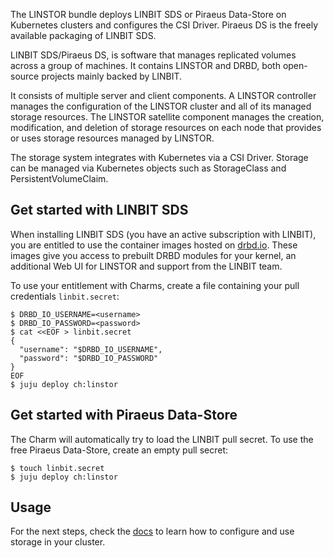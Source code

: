 The LINSTOR bundle deploys LINBIT SDS or Piraeus Data-Store on Kubernetes clusters and configures the CSI Driver. 
Piraeus DS is the freely available packaging of LINBIT SDS.

LINBIT SDS/Piraeus DS, is software that manages replicated volumes across a group of machines. It contains LINSTOR and 
DRBD, both open-source projects mainly backed by LINBIT.

It consists of multiple server and client components. A LINSTOR controller manages the configuration of the LINSTOR 
cluster and all of its managed storage resources. The LINSTOR satellite component manages the creation, modification, 
and deletion of storage resources on each node that provides or uses storage resources managed by LINSTOR.

The storage system integrates with Kubernetes via a CSI Driver. Storage can be managed via Kubernetes objects such as 
StorageClass and PersistentVolumeClaim.

## Get started with LINBIT SDS

When installing LINBIT SDS (you have an active subscription with LINBIT), you are entitled to use the container images
hosted on [drbd.io](http://drbd.io). These images give you access to prebuilt DRBD modules for your kernel, an 
additional Web UI for LINSTOR and support from the LINBIT team.

To use your entitlement with Charms, create a file containing your pull credentials `linbit.secret`:

```
$ DRBD_IO_USERNAME=<username>
$ DRBD_IO_PASSWORD=<password>
$ cat <<EOF > linbit.secret
{
  "username": "$DRBD_IO_USERNAME",
  "password": "$DRBD_IO_PASSWORD"
}
EOF
$ juju deploy ch:linstor
```

## Get started with Piraeus Data-Store

The Charm will automatically try to load the LINBIT pull secret. To use the free Piraeus Data-Store, create an empty 
pull secret:

```
$ touch linbit.secret
$ juju deploy ch:linstor
```

## Usage

For the next steps, check the [docs](https://charmhub.io/linstor/docs) to learn how to configure and use storage in
your cluster.

